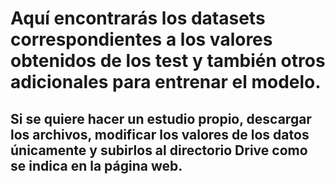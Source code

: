 # Aquí encontrarás los datasets correspondientes a los valores obtenidos de los test y también otros adicionales para entrenar el modelo.

## Si se quiere hacer un estudio propio, descargar los archivos, modificar los valores de los datos únicamente y subirlos al directorio Drive como se indica en la página web.
